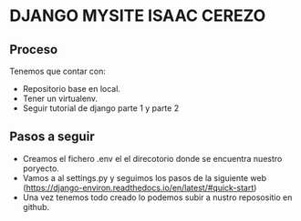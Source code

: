 # DJANGO MYSITE ISAAC CEREZO
## Proceso
Tenemos que contar con:
- Repositorio base en local.
- Tener un virtualenv.
- Seguir tutorial de django parte 1 y parte 2

## Pasos a seguir
- Creamos el fichero .env el el direcotorio donde se encuentra nuestro poryecto.
- Vamos a al settings.py y seguimos los pasos de la siguiente web (https://django-environ.readthedocs.io/en/latest/#quick-start)
- Una vez tenemos todo creado lo podemos subir a nustro reposositio en github.

